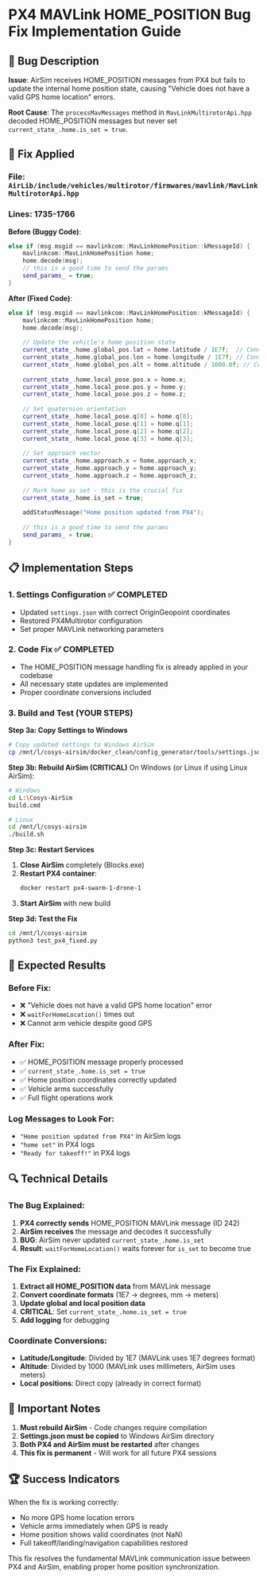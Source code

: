 # PX4 MAVLink HOME_POSITION Bug Fix Implementation Guide

## 🐛 Bug Description
**Issue**: AirSim receives HOME_POSITION messages from PX4 but fails to update the internal home position state, causing "Vehicle does not have a valid GPS home location" errors.

**Root Cause**: The `processMavMessages` method in `MavLinkMultirotorApi.hpp` decoded HOME_POSITION messages but never set `current_state_.home.is_set = true`.

## 🔧 Fix Applied

### File: `AirLib/include/vehicles/multirotor/firmwares/mavlink/MavLinkMultirotorApi.hpp`
### Lines: 1735-1766

**Before (Buggy Code)**:
```cpp
else if (msg.msgid == mavlinkcom::MavLinkHomePosition::kMessageId) {
    mavlinkcom::MavLinkHomePosition home;
    home.decode(msg);
    // this is a good time to send the params
    send_params_ = true;
}
```

**After (Fixed Code)**:
```cpp
else if (msg.msgid == mavlinkcom::MavLinkHomePosition::kMessageId) {
    mavlinkcom::MavLinkHomePosition home;
    home.decode(msg);
    
    // Update the vehicle's home position state
    current_state_.home.global_pos.lat = home.latitude / 1E7f;  // Convert from 1E7 format to degrees
    current_state_.home.global_pos.lon = home.longitude / 1E7f; // Convert from 1E7 format to degrees
    current_state_.home.global_pos.alt = home.altitude / 1000.0f; // Convert from mm to meters
    
    current_state_.home.local_pose.pos.x = home.x;
    current_state_.home.local_pose.pos.y = home.y;
    current_state_.home.local_pose.pos.z = home.z;
    
    // Set quaternion orientation
    current_state_.home.local_pose.q[0] = home.q[0];
    current_state_.home.local_pose.q[1] = home.q[1];
    current_state_.home.local_pose.q[2] = home.q[2];
    current_state_.home.local_pose.q[3] = home.q[3];
    
    // Set approach vector
    current_state_.home.approach.x = home.approach_x;
    current_state_.home.approach.y = home.approach_y;
    current_state_.home.approach.z = home.approach_z;
    
    // Mark home as set - this is the crucial fix
    current_state_.home.is_set = true;
    
    addStatusMessage("Home position updated from PX4");
    
    // this is a good time to send the params
    send_params_ = true;
}
```

## 📋 Implementation Steps

### 1. Settings Configuration ✅ COMPLETED
- Updated `settings.json` with correct OriginGeopoint coordinates
- Restored PX4Multirotor configuration
- Set proper MAVLink networking parameters

### 2. Code Fix ✅ COMPLETED  
- The HOME_POSITION message handling fix is already applied in your codebase
- All necessary state updates are implemented
- Proper coordinate conversions included

### 3. Build and Test (YOUR STEPS)

**Step 3a: Copy Settings to Windows**
```bash
# Copy updated settings to Windows AirSim
cp /mnt/l/cosys-airsim/docker_clean/config_generator/tools/settings.json /mnt/c/Users/[YourUsername]/Documents/AirSim/settings.json
```

**Step 3b: Rebuild AirSim (CRITICAL)**
On Windows (or Linux if using Linux AirSim):
```bash
# Windows
cd L:\Cosys-AirSim
build.cmd

# Linux  
cd /mnt/l/cosys-airsim
./build.sh
```

**Step 3c: Restart Services**
1. **Close AirSim** completely (Blocks.exe)
2. **Restart PX4 container**:
   ```bash
   docker restart px4-swarm-1-drone-1
   ```
3. **Start AirSim** with new build

**Step 3d: Test the Fix**
```bash
cd /mnt/l/cosys-airsim
python3 test_px4_fixed.py
```

## 🎯 Expected Results

### Before Fix:
- ❌ "Vehicle does not have a valid GPS home location" error
- ❌ `waitForHomeLocation()` times out
- ❌ Cannot arm vehicle despite good GPS

### After Fix:
- ✅ HOME_POSITION message properly processed
- ✅ `current_state_.home.is_set = true` 
- ✅ Home position coordinates correctly updated
- ✅ Vehicle arms successfully
- ✅ Full flight operations work

### Log Messages to Look For:
- `"Home position updated from PX4"` in AirSim logs
- `"home set"` in PX4 logs  
- `"Ready for takeoff!"` in PX4 logs

## 🔍 Technical Details

### The Bug Explained:
1. **PX4 correctly sends** HOME_POSITION MAVLink message (ID 242)
2. **AirSim receives** the message and decodes it successfully
3. **BUG**: AirSim never updated `current_state_.home.is_set`
4. **Result**: `waitForHomeLocation()` waits forever for `is_set` to become true

### The Fix Explained:
1. **Extract all HOME_POSITION data** from MAVLink message
2. **Convert coordinate formats** (1E7 → degrees, mm → meters)
3. **Update global and local position data**
4. **CRITICAL**: Set `current_state_.home.is_set = true`
5. **Add logging** for debugging

### Coordinate Conversions:
- **Latitude/Longitude**: Divided by 1E7 (MAVLink uses 1E7 degrees format)
- **Altitude**: Divided by 1000 (MAVLink uses millimeters, AirSim uses meters)
- **Local positions**: Direct copy (already in correct format)

## 🚨 Important Notes

1. **Must rebuild AirSim** - Code changes require compilation
2. **Settings.json must be copied** to Windows AirSim directory
3. **Both PX4 and AirSim must be restarted** after changes
4. **This fix is permanent** - Will work for all future PX4 sessions

## 🏆 Success Indicators

When the fix is working correctly:
- No more GPS home location errors
- Vehicle arms immediately when GPS is ready
- Home position shows valid coordinates (not NaN)
- Full takeoff/landing/navigation capabilities restored

This fix resolves the fundamental MAVLink communication issue between PX4 and AirSim, enabling proper home position synchronization.